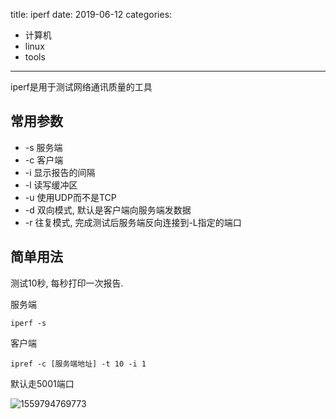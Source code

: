 title: iperf
date: 2019-06-12
categories:
- 计算机
- linux
- tools




---

iperf是用于测试网络通讯质量的工具



## 常用参数

* -s 服务端
* -c 客户端
* -i 显示报告的间隔
* -l 读写缓冲区
* -u 使用UDP而不是TCP
* -d 双向模式, 默认是客户端向服务端发数据
* -r 往复模式, 完成测试后服务端反向连接到-L指定的端口



## 简单用法

测试10秒, 每秒打印一次报告.

服务端

```
iperf -s
```

客户端

```
ipref -c [服务端地址] -t 10 -i 1
```

默认走5001端口

![1559794769773](ipref/1559794769773.png)